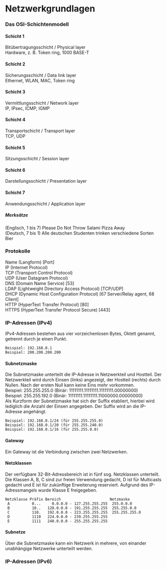 # Netzwerkgrundlagen

### Das OSI-Schichtenmodell
#### Schicht 1
Bitübertragungsschicht / Physical layer<br/>
Hardware, z. B. Token ring, 1000 BASE-T
#### Schicht 2
Sicherungsschicht / Data link layer<br/>
Ethernet, WLAN, MAC, Token ring
#### Schicht 3
Vermittlungsschicht / Network layer<br/>
IP, IPsec, ICMP, IGMP
#### Schicht 4
Transportschicht / Transport layer<br/>
TCP, UDP
#### Schicht 5
Sitzungsschicht / Session layer<br/>
#### Schicht 6
Darstellungsschicht / Presentation layer<br/>
#### Schicht 7
Anwendungsschicht / Application layer<br/>
##### Merksätze
(Englisch, 1 bis 7) Please Do Not Throw Salami Pizza Away<br/>
(Deutsch, 7 bis 1) Alle deutschen Studenten trinken verschiedene Sorten Bier
### Protokolle
Name (Langform) [Port]<br/>
IP (Internet Protocol)<br/>
TCP (Transport Control Protocol)<br/>
UDP (User Datagram Protocol)<br/>
DNS (Domain Name Service) [53]<br/>
LDAP (Lightweight Directory Access Protocol) [TCP/UDP]<br/>
DHCP (Dynamic Host Configuration Protocol) [67 Server/Relay agent, 68 Client]<br/>
HTTP (HyperText Transfer Protocol) [80]<br/>
HTTPS (HyperText Transfer Protocol Secure) [443]
### IP-Adressen (IPv4)
IPv4-Adressen bestehen aus vier vorzeichenlosen Bytes, Oktett genannt, getrennt durch je einen Punkt.<br/>
```
Beispiel: 192.168.0.1
Beispiel: 200.200.200.200
```
#### Subnetzmaske
Die Subnetzmaske unterteilt die IP-Adresse in Netzwerkteil und Hostteil. Der Netzwerkteil wird durch Einsen (links) angezeigt, der Hostteil (rechts) durch Nullen. Nach der ersten Null kann keine Eins mehr vorkommen.</br>
Beispiel: 255.255.255.0 (Binär: 11111111.11111111.11111111.00000000)<br/>
Beispiel: 255.255.192.0 (Binär: 11111111.11111111.11000000.00000000)<br/>
Als Kurzform der Subnetzmaske hat sich der Suffix etabliert, hierbei wird lediglich die Anzahl der Einsen angegeben. Der Suffix wird an die IP-Adresse angehängt.<br/>
```
Beispiel: 192.168.0.1/24 (für 255.255.255.0)
Beispiel: 192.168.0.1/20 (für 255.255.240.0)
Beispiel: 192.168.0.1/16 (für 255.255.0.0)
```
#### Gateway
Ein Gateway ist die Verbindung zwischen zwei Netzwerken.
#### Netzklassen
Der verfügbare 32-Bit-Adressbereich ist in fünf sog. Netzklassen unterteilt. Die Klassen A, B, C sind zur freien Verwendung gedacht, D ist für Multicasts gedacht und E ist für zukünftige Erweiterung reserviert. Aufgrund des IP-Adressmangels wurde Klasse E freigegeben.
```
Netzklasse Präfix Bereich                      Netzmaske
 A          0...     0.0.0.0 - 127.255.255.255  255.0.0.0
 B          10..   128.0.0.0 - 191.255.255.255  255.255.0.0
 C          110.   192.0.0.0 - 223.255.255.255  255.255.255.0
 D          1110   224.0.0.0 - 239.255.255.255
 E          1111   240.0.0.0 - 255.255.255.255
```
#### Subnetze
Über die Subnetzmaske kann ein Netzwerk in mehrere, von einander unabhängige Netzwerke unterteilt werden.
### IP-Adressen (IPv6)
